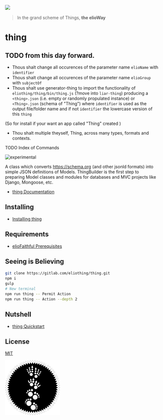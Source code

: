 ![](https://elioway.gitlab.io/eliothing/dna-django/elio-thing-Thing-logo.png)

> In the grand scheme of Things, **the elioWay**

# thing

## TODO from this day forward.

- Thous shalt change all occurences of the parameter name `elioName` with `identifier`
- Thous shalt change all occurences of the parameter name `elioGroup` with `subjectOf`
- Thous shalt use generator-thing to import the functionality of `eliothing/thing/bin/thing.js` (?move into `liar-thing`) producing a `<thing>.json` (i.e. empty or randomly propulated instance) or `<Thing>.json` (schema of "Thing") where `identifier` is used as the output file/folder name and if not `identifier` the lowercase version of this `thing`

(So for install if your want an app called "Thing" created )

- Thou shalt multiple theyself, Thing, across many types, formats and contexts.

TODO Index of Commands

![experimental](/artwork/icon/experimental/favicon.png "experimental")

A class which converts <https://schema.org> (and other jsonld formats) into simple JSON definitions of Models. ThingBuilder is the first step to preparing Model classes and modules for databases and MVC projects like Django, Mongoose, etc.

- [thing Documentation](https://elioway.gitlab.io/eliothing/thing/)

## Installing

- [Installing thing](https://elioway.gitlab.io/eliothing/thing/installing.html)

## Requirements

- [elioFaithful Prerequisites](https://elioway.gitlab.io/eliothing/installing.html)

## Seeing is Believing

```bash
git clone https://gitlab.com/eliothing/thing.git
npm i
gulp
# New terminal
npm run thing -- Permit Action
npm run thing -- Action --depth 2
```

## Nutshell

- [thing Quickstart](https://elioway.gitlab.io/eliothing/thing/quickstart.html)

## License

[MIT](license)

![](apple-touch-icon.png)

